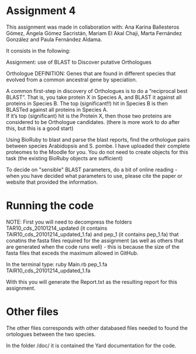 # Assignment 4

This assignment was made in collaboration with: Ana Karina Ballesteros Gómez, Ángela Gómez Sacristán, Mariam El Akal Chaji, Marta Fernández González and Paula Fernández Aldama. 

It consists in the following: 

Assignment: use of BLAST to  Discover putative Orthologues 

Orthologue DEFINITION:  Genes that are found in different species that evolved from a common ancestral gene by speciation.

A common first-step in discovery of Orthologues is to do a “reciprocal best BLAST”.  That is, you take protein X in Species A, and BLAST it against all proteins in Species B.  The top (significant!!) hit in Species B is then BLASTed against all proteins in Species A.  
If it’s top (significant) hit is the Protein X, then those two proteins are considered to be Orthologue candidates. (there is more work to do after this, but this is a good start)

Using BioRuby to blast and parse the blast reports, find the orthologue pairs between species Arabidopsis and S. pombe.  I have uploaded their complete proteomes to the Moodle for you.  You do not need to create objects for this task (the existing BioRuby objects are sufficient)

To decide on "sensible" BLAST parameters, do a bit of online reading - when you have decided what parameters to use, please cite the paper or website that provided the information.

# Running the code 

NOTE: First you will need to decompress the folders TAR10_cds_20101214_updated (it contains TAIR10_cds_20101214_updated_1.fa) and pep_1 (it contains pep_1.fa) that conatins the fasta files required for the assignment (as well as others that are generated when the code runs well) - this is because the size of the fasta files that exceds the maximum allowed in GitHub. 


In the terminal type: ruby Main.rb pep_1.fa TAIR10_cds_20101214_updated_1.fa

With this you will generate the Report.txt as the resulting report for this assignment. 

# Other files

The other files corresponds with other databased files needed to found the ortologues between the two species.

In the folder /doc/ it is contained the Yard documentation for the code. 
 

